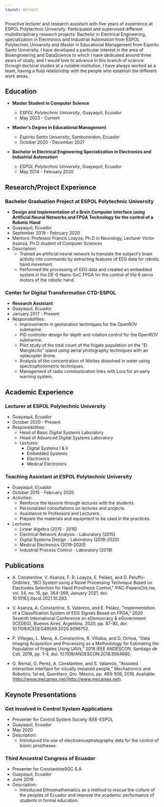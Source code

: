 ```yaml
---
layout: default
---
```


Proactive lecturer and research assistant with five years of experience at ESPOL Polytechnic University. Participated and supervised different multidisciplinary research projects. Bachelor in Electrical Engineering, specialization in Electronics and Industrial Automation from ESPOL Polytechnic University and  Master in Educational Management from Espiritu Santo University. I have developed a particular interest in the area of Bioengineering and DataScience to which I have dedicated around three years of study, and I would love to advance in this branch of science through doctoral studies at a notable institution. I have always worked as a team, having a fluid relationship with the people who establish the different work areas.

## Education

- **Master Student in Computer Science**
  - *ESPOL Polytechnic University*, Guayaquil, Ecuador
  - May 2023 - Current

- **Master's Degree in Educational Management**
  - *Espiritu Santo University*, Samborondon, Ecuador
  - October 2020 - December 2021

- **Bachelor in Electrical Engineering Specialization in Electronics and Industrial Automation**
  - *ESPOL Polytechnic University*, Guayaquil, Ecuador
  - May 2014 - February 2020

## Research/Project Experience

### Bachelor Graduation Project at ESPOL Polytechnic University
- **Design and Implementation of a Brain Computer Interface using Artificial Neural Networks and FPGA Technology for the control of a Robotic Hand**
- Guayaquil, Ecuador
- September 2019 - February 2020
- Mentors: Professor Francis Loayza, Ph.D in Neurology, Lecturer Victor Asanza, Ph.D student of Computer Sciences
- Description:
  - Trained an artificial neural network to translate the subject's brain activity into commands by extracting features of EEG data for robotic hand movement.
  - Performed the processing of EEG data and created an embedded system in the DE-0-Nano-SoC FPGA for the control of the 6 servo motors of the robotic hand.

### Center for Digital Transformation CTD-ESPOL
- **Research Assistant**
- Guayaquil, Ecuador
- January 2017 - Present
- Responsibilities:
  - Improvements in geolocation techniques for the OpenROV submarine.
  - PID controller design for depth and rotation control for the OpenROV submarine.
  - Pilot study of the total count of the frigate population on the "El Manglecito" island using aerial photography techniques with an optacopter drone.
  - Analysis of the concentration of Nitrites dissolved in water using spectrophotometric techniques.
  - Management of radio communication links with Lora for an early warning system.


## Academic Experience

### Lecturer at ESPOL Polytechnic University
- Guayaquil, Ecuador
- October 2020 - Present
- Responsibilities:
  - Head of Basic Digital Systems Laboratory
  - Head of Advanced Digital Systems Laboratory
  - Lectures:
    - Digital Systems I & II
    - Embedded Systems
    - Electronics
    - Medical Electronics

### Teaching Assistant at ESPOL Polytechnic University
- Guayaquil, Ecuador
- October 2015 - February 2020
- Activities:
  - Reinforce the lessons through lectures with the students.
  - Personalized consultations on lectures and projects.
  - Assistance to Professors and Lecturers.
  - Prepare the materials and equipment to be used in the practices.
- Lectures:
  - Linear Algebra (2015 - 2016)
  - Electrical Network Analysis - Laboratory (2015)
  - Digital Systems Design - Laboratory (2019-2020)
  - Medical Electronics (2019-2020)
  - Industrial Process Control - Laboratory (2019)

## Publications

- A. Constantine, V. Asanza, F. R. Loayza, E. Peláez, and D. Peluffo-Ordóñez, "BCI System using a Novel Processing Technique Based on Electrodes Selection for Hand Prosthesis Control," IFAC-PapersOnLine, vol. 54, no. 15, pp. 364-369, January 2021, doi: 10.1016/j.ifacol.2021.10.283.

- V. Asanza, A. Constantine, S. Valarezo, and E. Peláez, "Implementation of a Classification System of EEG Signals Based on FPGA," 2020 Seventh International Conference on eDemocracy & eGovernment (ICEDEG), Buenos Aires, Argentina, 2020, pp. 87-92, doi: 10.1109/ICEDEG48599.2020.9096752.

- P. Villegas, L. Mena, A. Constantine, R. Villalba, and D. Ochoa, "Data Imaging Acquisition and Processing as a Methodology for Estimating the Population of Frigates Using UAVs," 2018 IEEE ANDESCON, Santiago de Cali, 2018, pp. 1-4, doi: 10.1109/ANDESCON.2018.8564660.

- G. Bernal, G. Perez, A. Constantine, and S. Valarezo, "Assisted interaction interface for visually impaired people," Mechatronics and Robotics, 1st ed, Querétaro, Qro. México, pp. 493-506, 2018. Available: [http://www.mecamex.net](http://www.mecamex.net).

## Keynote Presentations

### Get involved in Control System Applications
- Presenter for Control System Society IEEE-ESPOL
- Guayaquil, Ecuador
- May 2020
- Description:
  - Introduced the use of electroencephalography data for the control of bionic prostheses.

### Third Ancestral Congress of Ecuador
- Presenter for ConstantineSGC S.A
- Guayaquil, Ecuador
- June 2019
- Description:
  - Introduced Ethnomathematics as a method to rescue the culture of the peoples of Ecuador and improve the academic performance of students in formal education.

<!--
Text can be **bold**, _italic_, or ~~strikethrough~~.

[Link to another page](./another-page.html).

There should be whitespace between paragraphs.

There should be whitespace between paragraphs. We recommend including a README, or a file with information about your project.

## Research/Project Experience

> This is a blockquote following a header.
>
> When something is important enough, you do it even if the odds are not in your favor.

### Header 3

```js
// Javascript code with syntax highlighting.
var fun = function lang(l) {
  dateformat.i18n = require('./lang/' + l)
  return true;
}
```

```ruby
# Ruby code with syntax highlighting
GitHubPages::Dependencies.gems.each do |gem, version|
  s.add_dependency(gem, "= #{version}")
end
```

#### Header 4

*   This is an unordered list following a header.
*   This is an unordered list following a header.
*   This is an unordered list following a header.

##### Header 5

1.  This is an ordered list following a header.
2.  This is an ordered list following a header.
3.  This is an ordered list following a header.

###### Header 6

| head1        | head two          | three |
|:-------------|:------------------|:------|
| ok           | good swedish fish | nice  |
| out of stock | good and plenty   | nice  |
| ok           | good `oreos`      | hmm   |
| ok           | good `zoute` drop | yumm  |

### There's a horizontal rule below this.

* * *

### Here is an unordered list:

*   Item foo
*   Item bar
*   Item baz
*   Item zip

### And an ordered list:

1.  Item one
1.  Item two
1.  Item three
1.  Item four

### And a nested list:

- level 1 item
  - level 2 item
  - level 2 item
    - level 3 item
    - level 3 item
- level 1 item
  - level 2 item
  - level 2 item
  - level 2 item
- level 1 item
  - level 2 item
  - level 2 item
- level 1 item

### Small image

![Octocat](https://github.githubassets.com/images/icons/emoji/octocat.png)

### Large image

![Branching](https://guides.github.com/activities/hello-world/branching.png)


### Definition lists can be used with HTML syntax.

<dl>
<dt>Name</dt>
<dd>Godzilla</dd>
<dt>Born</dt>
<dd>1952</dd>
<dt>Birthplace</dt>
<dd>Japan</dd>
<dt>Color</dt>
<dd>Green</dd>
</dl>

```
Long, single-line code blocks should not wrap. They should horizontally scroll if they are too long. This line should be long enough to demonstrate this.
```

```
The final element.
```
-->